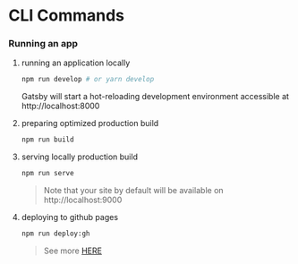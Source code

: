 # CLI Commands

### Running an app
1. running an application locally
    ```bash
    npm run develop # or yarn develop
    ```

    Gatsby will start a hot-reloading development environment accessible at http://localhost:8000

2. preparing optimized production build
    ```bash
    npm run build
    ```

3. serving locally production build
    ```bash
    npm run serve
    ```

    > Note that your site by default will be available on http://localhost:9000

4. deploying to github pages
    ```bash
    npm run deploy:gh
    ```

    > See more [HERE](../getting-started/publishing.md)
